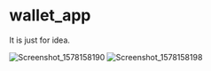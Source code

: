 # wallet_app
 It is just for idea.

![Screenshot_1578158190](https://user-images.githubusercontent.com/50517157/71769427-0287f400-2f43-11ea-9ab7-e04397d2fd44.png)
![Screenshot_1578158198](https://user-images.githubusercontent.com/50517157/71769428-03208a80-2f43-11ea-90f6-6f6f05875995.png)
